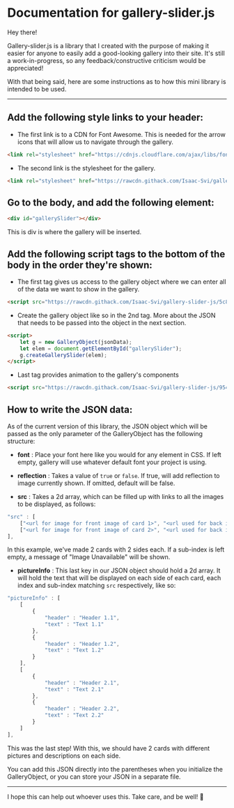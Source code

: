 # Documentation for gallery-slider.js

Hey there!

Gallery-slider.js is a library that I created with the purpose of making it easier for anyone to easily add a good-looking gallery into their site.  It's still a work-in-progress, so any feedback/constructive criticism would be appreciated!

With that being said, here are some instructions as to how this mini library is intended to be used.

---

## Add the following style links to your header:

* The first link is to a CDN for Font Awesome.  This is needed for the arrow icons that will allow us to navigate through the gallery.
```html
<link rel="stylesheet" href="https://cdnjs.cloudflare.com/ajax/libs/font-awesome/5.13.0/css/all.min.css" />
```

* The second link is the stylesheet for the gallery.
```html
<link rel="stylesheet" href="https://rawcdn.githack.com/Isaac-Svi/gallery-slider-js/9542acfa0e2fb07478fd0ae39d6ccb9b43ef1628/styles.css">
```


## Go to the body, and add the following element:

```html
<div id="gallerySlider"></div>
```

This is div is where the gallery will be inserted.


## Add the following script tags to the bottom of the body **in the order they're shown**:

* The first tag gives us access to the gallery object where we can enter all of the data we want to show in the gallery.
```html
<script src="https://rawcdn.githack.com/Isaac-Svi/gallery-slider-js/5c8f9896e36627626e2e8d69f4af4acc03174a52/galleryObjectMaker.js"></script>
```

* Create the gallery object like so in the 2nd tag. More about the JSON that needs to be passed into the object in the next section.
```html
<script>
	let g = new GalleryObject(jsonData);
	let elem = document.getElementById("gallerySlider");
	g.createGallerySlider(elem);
</script>
```

* Last tag provides animation to the gallery's components
```html
<script src="https://rawcdn.githack.com/Isaac-Svi/gallery-slider-js/9542acfa0e2fb07478fd0ae39d6ccb9b43ef1628/script.js"></script>
```

## How to write the JSON data:

As of the current version of this library, the JSON object which will be passed as the only parameter of the GalleryObject has the following structure:

* **font** : 
		Place your font here like you would for any element in CSS. If left empty, gallery will use whatever default font your project is using.

* **reflection** : 
		Takes a value of ```true``` or ```false```.  If true, will add reflection to image currently shown. If omitted, default will be false.

* **src** : 
		Takes a 2d array, which can be filled up with links to all the images to be displayed, as follows:
		
```javascript
"src" : [
	["<url for image for front image of card 1>", "<url used for back image of card 1>"],
	["<url for image for front image of card 2>", "<url used for back image of card 2>"]
],
```
In this example, we've made 2 cards with 2 sides each.  If a sub-index is left empty, a message of "Image Unavailable" will be shown.
		
* **pictureInfo** :
		This last key in our JSON object should hold a 2d array.  It will hold the text that will be displayed on each side of each card, each index and sub-index matching ```src``` respectively, like so:
		
```javascript
"pictureInfo" : [
	[
		{
			"header" : "Header 1.1",
			"text" : "Text 1.1"
		},
		{
			"header" : "Header 1.2",
			"text" : "Text 1.2"
		}
	],
	[
		{
			"header" : "Header 2.1",
			"text" : "Text 2.1"
		},
		{
			"header" : "Header 2.2",
			"text" : "Text 2.2"
		}
	]
],
```
This was the last step!  With this, we should have 2 cards with different pictures and descriptions on each side.

You can add this JSON directly into the parentheses when you initialize the GalleryObject, or you can store your JSON in a separate file.
		
---

I hope this can help out whoever uses this. Take care, and be well! 👋

















